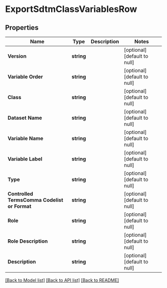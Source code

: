 # ExportSdtmClassVariablesRow

## Properties
Name | Type | Description | Notes
------------ | ------------- | ------------- | -------------
**Version** | **string** |  | [optional] [default to null]
**Variable Order** | **string** |  | [optional] [default to null]
**Class** | **string** |  | [optional] [default to null]
**Dataset Name** | **string** |  | [optional] [default to null]
**Variable Name** | **string** |  | [optional] [default to null]
**Variable Label** | **string** |  | [optional] [default to null]
**Type** | **string** |  | [optional] [default to null]
**Controlled TermsComma Codelist or Format** | **string** |  | [optional] [default to null]
**Role** | **string** |  | [optional] [default to null]
**Role Description** | **string** |  | [optional] [default to null]
**Description** | **string** |  | [optional] [default to null]

[[Back to Model list]](../README.md#documentation-for-models) [[Back to API list]](../README.md#documentation-for-api-endpoints) [[Back to README]](../README.md)


